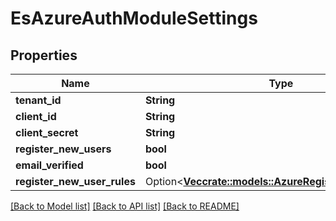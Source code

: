 # EsAzureAuthModuleSettings

## Properties

Name | Type | Description | Notes
------------ | ------------- | ------------- | -------------
**tenant_id** | **String** |  | 
**client_id** | **String** |  | 
**client_secret** | **String** |  | 
**register_new_users** | **bool** |  | 
**email_verified** | **bool** |  | 
**register_new_user_rules** | Option<[**Vec<crate::models::AzureRegisterNewUserRule>**](AzureRegisterNewUserRule.md)> |  | [optional]

[[Back to Model list]](../README.md#documentation-for-models) [[Back to API list]](../README.md#documentation-for-api-endpoints) [[Back to README]](../README.md)


